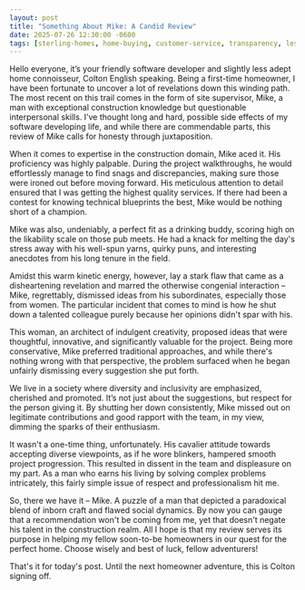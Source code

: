 ```yaml
---
layout: post
title: "Something About Mike: A Candid Review"
date: 2025-07-26 12:30:00 -0600
tags: [sterling-homes, home-buying, customer-service, transparency, lessons-learned]
---
```


Hello everyone, it’s your friendly software developer and slightly less adept home connoisseur, Colton English speaking. Being a first-time homeowner, I have been fortunate to uncover a lot of revelations down this winding path. The most recent on this trail comes in the form of site supervisor, Mike, a man with exceptional construction knowledge but questionable interpersonal skills. I’ve thought long and hard, possible side effects of my software developing life, and while there are commendable parts, this review of Mike calls for honesty through juxtaposition.

When it comes to expertise in the construction domain, Mike aced it. His proficiency was highly palpable. During the project walkthroughs, he would effortlessly manage to find snags and discrepancies, making sure those were ironed out before moving forward. His meticulous attention to detail ensured that I was getting the highest quality services. If there had been a contest for knowing technical blueprints the best, Mike would be nothing short of a champion.

Mike was also, undeniably, a perfect fit as a drinking buddy, scoring high on the likability scale on those pub meets. He had a knack for melting the day's stress away with his well-spun yarns, quirky puns, and interesting anecdotes from his long tenure in the field.

Amidst this warm kinetic energy, however, lay a stark flaw that came as a disheartening revelation and marred the otherwise congenial interaction – Mike, regrettably, dismissed ideas from his subordinates, especially those from women. The particular incident that comes to mind is how he shut down a talented colleague purely because her opinions didn't spar with his.

This woman, an architect of indulgent creativity, proposed ideas that were thoughtful, innovative, and significantly valuable for the project. Being more conservative, Mike preferred traditional approaches, and while there's nothing wrong with that perspective, the problem surfaced when he began unfairly dismissing every suggestion she put forth.

We live in a society where diversity and inclusivity are emphasized, cherished and promoted. It’s not just about the suggestions, but respect for the person giving it. By shutting her down consistently, Mike missed out on legitimate contributions and good rapport with the team, in my view, dimming the sparks of their enthusiasm.

It wasn't a one-time thing, unfortunately. His cavalier attitude towards accepting diverse viewpoints, as if he wore blinkers, hampered smooth project progression. This resulted in dissent in the team and displeasure on my part. As a man who earns his living by solving complex problems intricately, this fairly simple issue of respect and professionalism hit me.

So, there we have it – Mike. A puzzle of a man that depicted a paradoxical blend of inborn craft and flawed social dynamics. By now you can gauge that a recommendation won't be coming from me, yet that doesn't negate his talent in the construction realm. All I hope is that my review serves its purpose in helping my fellow soon-to-be homeowners in our quest for the perfect home. Choose wisely and best of luck, fellow adventurers!

That's it for today's post. Until the next homeowner adventure, this is Colton signing off.
